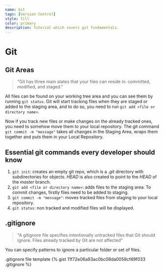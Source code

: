 ```yaml
---
name: Git
tags: [Version Control]
style: fill
color: primary
description: Tutorial which covers git fundamentals.
---
```


# Git

## Git Areas

>"Git has three main states that your files can reside in: committed, modified, and staged."

All files can be found on your working tree area and you can see them by running `git status`. Git will start tracking files when they are staged or added to the staging area, and to do so, you need to run `git add <file or directory name>`.

Now if you track new files or make changes on the already tracked ones, you need to somehow move them to your local repository. The git command `git commit -m "message"` takes all changes in the Staging Area, wraps them together and puts them in your Local Repository. 

## Essential git commands every developer should know

1. `git init`: creates an empty git repo, which is a _.git_ directory with subdirectories for objects. _HEAD_ is also created to point to the _HEAD_ of the _master_ branch.
2. `git add <file or directory name>`: adds files to the staging area. To commit changes, firstly files need to be added to staging.
3. `git commit -m "message"`: moves tracked files from staging to your local repository. 
4. `git status`: non tracked and modified files will be displayed.

## .gitignore

>"A gitignore file specifies intentionally untracked files that Git should ignore. Files already tracked by Git are not affected"

You can specify patterns to ignore a particular folder or set of files.

.gitignore file template
{% gist 11f72e06a93ac0bc08da0059cf49f033 .gitignore %}
